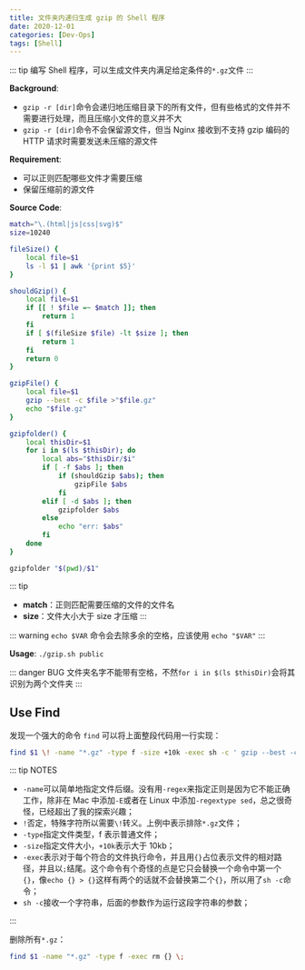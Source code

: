 ```yaml
---
title: 文件夹内递归生成 gzip 的 Shell 程序
date: 2020-12-01
categories: [Dev-Ops]
tags: [Shell]
---
```


::: tip
编写 Shell 程序，可以生成文件夹内满足给定条件的`*.gz`文件
:::

<!-- more -->

**Background**:

- `gzip -r [dir]`命令会递归地压缩目录下的所有文件，但有些格式的文件并不需要进行处理，而且压缩小文件的意义并不大
- `gzip -r [dir]`命令不会保留源文件，但当 Nginx 接收到不支持 gzip 编码的 HTTP 请求时需要发送未压缩的源文件

**Requirement**:

- 可以正则匹配哪些文件才需要压缩
- 保留压缩前的源文件

**Source Code**:

```bash
match="\.(html|js|css|svg)$"
size=10240

fileSize() {
    local file=$1
    ls -l $1 | awk '{print $5}'
}

shouldGzip() {
    local file=$1
    if [[ ! $file =~ $match ]]; then
        return 1
    fi
    if [ $(fileSize $file) -lt $size ]; then
        return 1
    fi
    return 0
}

gzipFile() {
    local file=$1
    gzip --best -c $file >"$file.gz"
    echo "$file.gz"
}

gzipfolder() {
    local thisDir=$1
    for i in $(ls $thisDir); do
        local abs="$thisDir/$i"
        if [ -f $abs ]; then
            if (shouldGzip $abs); then
                gzipFile $abs
            fi
        elif [ -d $abs ]; then
            gzipfolder $abs
        else
            echo "err: $abs"
        fi
    done
}

gzipfolder "$(pwd)/$1"
```

::: tip

- **match**：正则匹配需要压缩的文件的文件名
- **size**：文件大小大于 size 才压缩
  :::

::: warning
`echo $VAR` 命令会去除多余的空格，应该使用 `echo "$VAR"`
:::

**Usage**: `./gzip.sh public`

::: danger BUG
文件夹名字不能带有空格，不然`for i in $(ls $thisDir)`会将其识别为两个文件夹
:::

## Use Find <Badge text="2021.01.04+" />

发现一个强大的命令 `find` 可以将上面整段代码用一行实现：

```bash
find $1 \! -name "*.gz" -type f -size +10k -exec sh -c ' gzip --best -c "$0" > "$0".gz && echo "$0.gz"' {} \;
```

::: tip NOTES

- `-name`可以简单地指定文件后缀。没有用`-regex`来指定正则是因为它不能正确工作，除非在 Mac 中添加`-E`或者在 Linux 中添加`-regextype sed`，总之很奇怪，已经超出了我的探索兴趣；
- `!`否定，特殊字符所以需要`\!`转义。上例中表示排除`*.gz`文件；
- `-type`指定文件类型，f 表示普通文件；
- `-size`指定文件大小，`+10k`表示大于 10kb；
- `-exec`表示对于每个符合的文件执行命令，并且用`{}`占位表示文件的相对路径，并且以`;`结尾。这个命令有个奇怪的点是它只会替换一个命令中第一个`{}`，像`echo {} > {}`这样有两个的话就不会替换第二个`{}`，所以用了`sh -c`命令；
- `sh -c`接收一个字符串，后面的参数作为运行这段字符串的参数；

:::

删除所有`*.gz`：

```bash
find $1 -name "*.gz" -type f -exec rm {} \;
```
